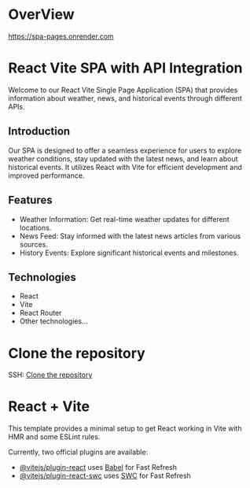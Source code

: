 # OverView
https://spa-pages.onrender.com

# React Vite SPA with API Integration

Welcome to our React Vite Single Page Application (SPA) that provides information about weather, news, and historical events through different APIs.


## Introduction
Our SPA is designed to offer a seamless experience for users to explore weather conditions, stay updated with the latest news, and learn about historical events. It utilizes React with Vite for efficient development and improved performance.

## Features
- Weather Information: Get real-time weather updates for different locations.
- News Feed: Stay informed with the latest news articles from various sources.
- History Events: Explore significant historical events and milestones.

## Technologies
- React
- Vite
- React Router
- Other technologies...


# Clone the repository
SSH: [Clone the repository](ssh://git@github.com/Minanfar/Final-SPA.git)

# React + Vite

This template provides a minimal setup to get React working in Vite with HMR and some ESLint rules.

Currently, two official plugins are available:

- [@vitejs/plugin-react](https://github.com/vitejs/vite-plugin-react/blob/main/packages/plugin-react/README.md) uses [Babel](https://babeljs.io/) for Fast Refresh
- [@vitejs/plugin-react-swc](https://github.com/vitejs/vite-plugin-react-swc) uses [SWC](https://swc.rs/) for Fast Refresh
